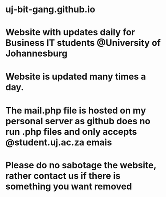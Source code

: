 # uj-bit-gang.github.io

# Website with updates daily for Business IT students @University of Johannesburg

# Website is updated many times a day.

# The mail.php file is hosted on my personal server as github does no run .php files and only accepts @student.uj.ac.za emais

# Please do no sabotage the website, rather contact us if there is something you want removed
